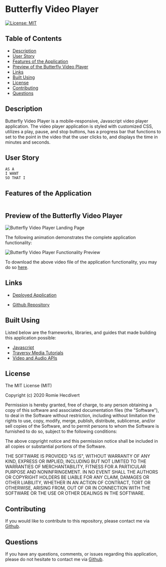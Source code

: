# Butterfly Video Player

[![License: MIT](https://img.shields.io/badge/License-MIT-yellow.svg)](https://opensource.org/licenses/MIT)

## Table of Contents

- [Description](#description)
- [User Story](#user-story)
- [Features of the Application](#features-of-the-application)
- [Preview of the Butterfly Video Player](#preview-of-the-butterfly-video-player)
- [Links](#links)
- [Built Using](#built-using)
- [License](#license)
- [Contributing](#contributing)
- [Questions](#questions)

## Description

Butterfly Video Player is a mobile-responsive, Javascript video player application. The video player application is styled with customized CSS, utilizes a play, pause, and stop buttons, has a progress bar that functions to set to the point in the video that the user clicks to, and displays the time in minutes and seconds.

## User Story

```
AS A
I WANT
SO THAT I
```

## Features of the Application

```

```

## Preview of the Butterfly Video Player

![Butterfly Video Player Landing Page](assets/images/butterflyVideoPlayerLandingPage.png)

The following animation demonstrates the complete application functionality:

![Butterfly Video Player Functionality Preview]()

To download the above video file of the application functionality, you may do so [here]().

## Links

- [Deployed Application]()

- [Github Repository](https://github.com/rh9891/ButterflyVideoPlayer)

## Built Using

Listed below are the frameworks, libraries, and guides that made building this application possible:

- [Javascript](https://www.w3schools.com/js/default.asp)
- [Traversy Media Tutorials](https://www.traversymedia.com)
- [Video and Audio APIs](https://developer.mozilla.org/en-US/docs/Learn/JavaScript/Client-side_web_APIs/Video_and_audio_APIs)

## License

The MIT License (MIT)

Copyright (c) 2020 Romie Hecdivert

Permission is hereby granted, free of charge, to any person obtaining a copy of this software and associated documentation files (the "Software"), to deal in the Software without restriction, including without limitation the rights to use, copy, modify, merge, publish, distribute, sublicense, and/or sell copies of the Software, and to permit persons to whom the Software is furnished to do so, subject to the following conditions:

The above copyright notice and this permission notice shall be included in all copies or substantial portions of the Software.

THE SOFTWARE IS PROVIDED "AS IS", WITHOUT WARRANTY OF ANY KIND, EXPRESS OR IMPLIED, INCLUDING BUT NOT LIMITED TO THE WARRANTIES OF MERCHANTABILITY, FITNESS FOR A PARTICULAR PURPOSE AND NONINFRINGEMENT. IN NO EVENT SHALL THE AUTHORS OR COPYRIGHT HOLDERS BE LIABLE FOR ANY CLAIM, DAMAGES OR OTHER LIABILITY, WHETHER IN AN ACTION OF CONTRACT, TORT OR OTHERWISE, ARISING FROM, OUT OF OR IN CONNECTION WITH THE SOFTWARE OR THE USE OR OTHER DEALINGS IN THE SOFTWARE.

## Contributing

If you would like to contribute to this repository, please contact me via [Github](https://github.com/rh9891).

## Questions

If you have any questions, comments, or issues regarding this application, please do not hesitate to contact me via [Github](https://github.com/rh9891).
